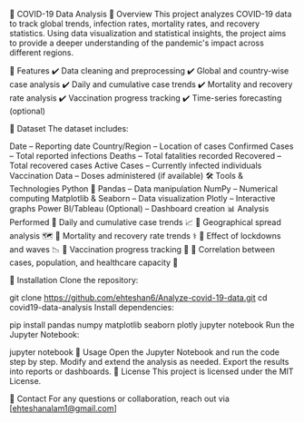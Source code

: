 🦠 COVID-19 Data Analysis
📌 Overview
This project analyzes COVID-19 data to track global trends, infection rates, mortality rates, and recovery statistics. Using data visualization and statistical insights, the project aims to provide a deeper understanding of the pandemic's impact across different regions.

🚀 Features
✔️ Data cleaning and preprocessing
✔️ Global and country-wise case analysis
✔️ Daily and cumulative case trends
✔️ Mortality and recovery rate analysis
✔️ Vaccination progress tracking
✔️ Time-series forecasting (optional)

📂 Dataset
The dataset includes:

Date – Reporting date
Country/Region – Location of cases
Confirmed Cases – Total reported infections
Deaths – Total fatalities recorded
Recovered – Total recovered cases
Active Cases – Currently infected individuals
Vaccination Data – Doses administered (if available)
🛠️ Tools & Technologies
Python 🐍
Pandas – Data manipulation
NumPy – Numerical computing
Matplotlib & Seaborn – Data visualization
Plotly – Interactive graphs
Power BI/Tableau (Optional) – Dashboard creation
📊 Analysis Performed
🔹 Daily and cumulative case trends 📈
🔹 Geographical spread analysis 🗺️
🔹 Mortality and recovery rate trends ⚕️
🔹 Effect of lockdowns and waves 📉
🔹 Vaccination progress tracking 💉
🔹 Correlation between cases, population, and healthcare capacity 🏥

📜 Installation
Clone the repository:

git clone https://github.com/ehteshan6/Analyze-covid-19-data.git
cd covid19-data-analysis
Install dependencies:

pip install pandas numpy matplotlib seaborn plotly jupyter notebook
Run the Jupyter Notebook:

jupyter notebook
📌 Usage
Open the Jupyter Notebook and run the code step by step.
Modify and extend the analysis as needed.
Export the results into reports or dashboards.
📄 License
This project is licensed under the MIT License.

📩 Contact
For any questions or collaboration, reach out via [ehteshanalam1@gmail.com]

